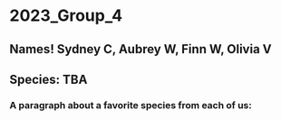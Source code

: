 # 2023_Group_4

## Names! Sydney C, Aubrey W, Finn W, Olivia V

## Species: TBA

### A paragraph about a favorite species from each of us:
